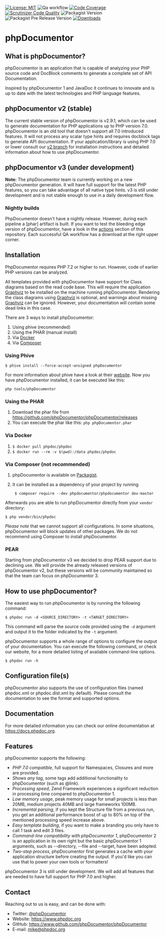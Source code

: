 [![License: MIT](https://img.shields.io/badge/License-MIT-green.svg)](https://opensource.org/licenses/MIT)
![Qa workflow](https://github.com/phpDocumentor/phpDocumentor/workflows/Qa%20workflow/badge.svg)
[![Code Coverage](https://scrutinizer-ci.com/g/phpDocumentor/phpDocumentor/badges/coverage.png?b=master)](https://scrutinizer-ci.com/g/phpDocumentor/phpDocumentor/?branch=master)
[![Scrutinizer Code Quality](https://scrutinizer-ci.com/g/phpDocumentor/phpDocumentor/badges/quality-score.png?b=master)](https://scrutinizer-ci.com/g/phpDocumentor/phpDocumentor/?branch=master)
![Packagist Version](https://img.shields.io/packagist/v/phpdocumentor/phpdocumentor?label=packagist%20stable)
![Packagist Pre Release Version](https://img.shields.io/packagist/vpre/phpdocumentor/phpdocumentor?label=packagist%20unstable)
[![Downloads](https://img.shields.io/packagist/dm/phpDocumentor/phpDocumentor.svg)](https://packagist.org/packages/phpDocumentor/phpDocumentor)


phpDocumentor
=============

What is phpDocumentor?
----------------------

phpDocumentor is an application that is capable of analyzing your PHP source code and
DocBlock comments to generate a complete set of API Documentation.

Inspired by phpDocumentor 1 and JavaDoc it continues to innovate and is up to date with the latest technologies and PHP language features.

phpDocumentor v2 (stable)
-------------------------

The current stable version of phpDocumentor is v2.9.1, which can be used to generate documentation for PHP
applications up to PHP version 7.0.
phpDocumentor is an old tool that doesn't support all 7.0 introduced features.
It will not process any scalar type hints and requires docblock tags to generate API documentation.
If your application/library is using PHP 7.0 or lower consult our [v2 branch] for installation instructions and detailed information about how to use phpDocumentor.

phpDocumentor v3 (under development)
------------------------------------

**Note:**
The phpDocumentor team is currently working on a new phpDocumentor generation.
It will have full support for the latest PHP features, so you can take advantage of all native type hints.
v3 is still under development and is not stable enough to use in a daily development flow.

### Nightly builds

PhpDocumentor doesn't have a nightly release.
However, during each pipeline a [phar] artifact is built.
If you want to test the bleeding edge version of phpDocumentor, have a look in the [actions] section of this repository.
Each successful QA workflow has a download at the right upper corner.

Installation
------------

PhpDocumentor requires PHP 7.2 or higher to run.
However, code of earlier PHP versions can be analyzed.

All templates provided with phpDocumentor have support for Class diagrams based on the read code base.
This will require the application [Graphviz] to be installed on the machine running phpDocumentor.
Rendering the class diagrams using [Graphviz] is optional, and warnings about missing [Graphviz] can be ignored.
However, your documentation will contain some dead links in this case.

There are 3 ways to install phpDocumentor:

1. Using phive (recommended)
2. Using the PHAR (manual install)
3. Via [Docker]
4. Via [Composer]

### Using Phive

`$ phive install --force-accept-unsigned phpDocumentor`

For more information about phive have a look at their [website](https://phar.io/).
Now you have phpDocumentor installed, it can be executed like this:

`php tools/phpDocumentor`

### Using the PHAR

1. Download the phar file from https://github.com/phpDocumentor/phpDocumentor/releases
2. You can execute the phar like this: `php phpDocumentor.phar`

### Via Docker

1. `$ docker pull phpdoc/phpdoc`
2. `$ docker run --rm -v $(pwd):/data phpdoc/phpdoc`

### Via Composer (not recommended)

1. phpDocumentor is available on [Packagist](https://packagist.org/packages/phpDocumentor/phpDocumentor).
2. It can be installed as a dependency of your project by running

        $ composer require --dev phpdocumentor/phpdocumentor dev-master

Afterwards you are able to run phpDocumentor directly from your `vendor` directory:

    $ php vendor/bin/phpdoc

*Please note* that we cannot support all configurations.
In some situations, phpDocumentor will block updates of other packages.
We do not recommend using Composer to install phpDocumentor.

### PEAR

Starting from phpDocumentor v3 we decided to drop PEAR support due to declining use.
We will provide the already released versions of phpDocumentor v2, but these versions will be community maintained so that the team can focus on phpDocumentor 3.

How to use phpDocumentor?
-------------------------

The easiest way to run phpDocumentor is by running the following command:

    $ phpdoc run -d <SOURCE_DIRECTORY> -t <TARGET_DIRECTORY>

This command will parse the source code provided using the `-d` argument and output it to the folder indicated by the `-t` argument.

phpDocumentor supports a whole range of options to configure the output of your documentation.
You can execute the following command, or check our website, for a more detailed listing of available command-line options.

    $ phpdoc run -h

Configuration file(s)
---------------------

phpDocumentor also supports the use of configuration files (named phpdoc.xml or phpdoc.dist.xml by default).
Please consult the documentation to see the format and supported options.

Documentation
-------------

For more detailed information you can check our online documentation at https://docs.phpdoc.org.

Features
--------

phpDocumentor supports the following:

* *PHP 7.0 compatible*, full support for Namespaces, Closures and more are provided.
* *Shows any tag*, some tags add additional functionality to phpDocumentor (such as @link).
* *Processing speed*, Zend Framework experiences a significant reduction in processing time compared to phpDocumentor 1.
* *Low memory usage*, peak memory usage for small projects is less than 20MB, medium projects 40MB and large frameworks 100MB.
* *Incremental parsing*, if you kept the Structure file from a previous run, you get an additional performance boost of up
  to 80% on top of the mentioned processing speed increase above.
* *Easy template building*, if you want to make a branding you only have to call 1 task and edit 3 files.
* *Command-line compatibility with phpDocumentor 1*, phpDocumentor 2 is an application in its own right but the basic phpDocumentor 1 arguments, such as --directory, --file and --target, have been adopted.
* *Two-step process*, phpDocumentor first generates a cache with your application structure before creating the output.
  If you'd like you can use that to power your own tools or formatters!

phpDocumentor 3 is still under development.
We will add all features that are needed to have full support for PHP 7.0 and higher.

Contact
-------

Reaching out to us is easy, and can be done with:

* Twitter: [@phpDocumentor]
* Website: https://www.phpdoc.org
* GitHub:  https://www.github.com/phpDocumentor/phpDocumentor
* E-mail:  [mike@phpdoc.org]

[@phpDocumentor]: https://twitter.com/phpDocumentor
[v2 branch]: https://github.com/phpDocumentor/phpDocumentor/tree/2.9
[Graphviz]: https://www.graphviz.org/download/
[actions]: https://github.com/phpDocumentor/phpDocumentor/actions?query=workflow%3A%22Qa+workflow%22+is%3Asuccess
[Docker]: https://hub.docker.com/r/phpdoc/phpdoc/
[Composer]: https://getcomposer.org/
[mike@phpdoc.org]: mailto:mike@phpdoc.org
